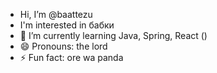 -  Hi, I’m @baattezu
-  I'm interested in бабки
- 🌱 I’m currently learning Java, Spring, React ()
- 😄 Pronouns: the lord
- ⚡ Fun fact: ore wa panda

<!---
baattezu/baattezu is a ✨ special ✨ repository because its `README.md` (this file) appears on your GitHub profile.
You can click the Preview link to take a look at your changes.
--->

